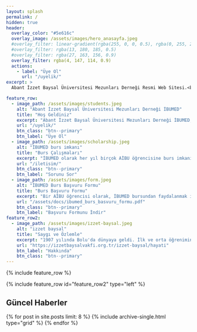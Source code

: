 ```yaml
---
layout: splash
permalink: /
hidden: true
header:
  overlay_color: "#5e616c"
  overlay_image: /assets/images/hero_anasayfa.jpeg
  #overlay_filter: linear-gradient(rgba(255, 0, 0, 0.5), rgba(0, 255, 255, 0.5))
  #overlay_filter: rgba(13, 180, 185, 0.5)
  #overlay_filter: rgba(27, 163, 156, 0.9)
  overlay_filter: rgba(4, 147, 114, 0.9)
  actions:
    - label: "Üye Ol"
      url: "/uyelik/"
excerpt: >
  Abant İzzet Baysal Üniversitesi Mezunları Derneği Resmi Web Sitesi.<br />

feature_row:
  - image_path: /assets/images/students.jpeg
    alt: "Abant İzzet Baysal Üniversitesi Mezunları Derneği İBUMED"
    title: "Hoş Geldiniz"
    excerpt: "Abant İzzet Baysal Üniversitesi Mezunları Derneği İBUMED, 2010 yılından bu güne mezunlar arasında, mezunlar ve öğrenciler arasında kurduğu iletişim ve birliktelik ile faaliyetlerine devam ediyor. Eğer siz de Abant İzzet Baysal Üniversitesi'nin mezunlarından biriyseniz, mutlaka bize katılın!"
    url: "/uyelik/"
    btn_class: "btn--primary"
    btn_label: "Üye Ol"
  - image_path: /assets/images/scholarship.jpeg
    alt: "İBUMED burs imkanı"
    title: "Burs Çalışmaları"
    excerpt: "İBUMED olarak her yıl birçok AİBU öğrencisine burs imkanı sağlıyoruz. AİBÜ Mezunu olarak sen de dikkat ve titizlikle belirlenmiş, gerçek ihtiyaç sahibi bir AİBÜ son sınıf öğrencisine yardım etmek ister misin?"
    url: "/iletisim/"
    btn_class: "btn--primary"
    btn_label: "Sorunu Sor"
  - image_path: /assets/images/form.jpeg
    alt: "İBUMED Burs Başvuru Formu"
    title: "Burs Başvuru Formu"
    excerpt: "Bir AİBU öğrencisi olarak, İBUMED bursundan faydalanmak için Bursiyer Başvuru Formu'nu doldurup bize iletebilirsin."
    url: "/assets/docs/ibumed_burs_basvuru_formu.pdf"
    btn_class: "btn--primary"
    btn_label: "Başvuru Formunu İndir"    
feature_row2:
  - image_path: /assets/images/izzet-baysal.jpeg
    alt: "izzet baysal"
    title: "Saygı ve Özlemle"
    excerpt: "1907 yılında Bolu'da dünyaya geldi. İlk ve orta öğrenimini Bolu'da, yüksek öğrenimini İstanbul Güzel Sanatlar Akademisi'nde Mimar olarak tamamladı. Yıllarca İstanbul'da en fazla gelir vergisi veren ilk on kişi arasında yer aldı. 'En büyük eserimdir' dediği İzzet Baysal Vakfı'nı, vergisi ödenmiş kazançlarından tahsis ederek 1987 yılında kurdu."
    url: "https://izzetbaysalvakfi.org.tr/izzet-baysal/hayati"
    btn_label: "Hakkında"
    btn_class: "btn--primary"  
---
```


{% include feature_row %}

{% include feature_row id="feature_row2" type="left" %}

## Güncel Haberler

<div class="grid__wrapper">
{% for post in site.posts limit: 8 %}
  {% include archive-single.html type="grid"  %}
{% endfor %}
</div>
